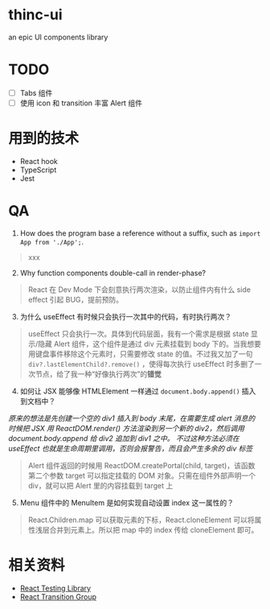 # thinc-ui
an epic UI components library

# TODO
- [ ] Tabs 组件
- [ ] 使用 icon 和 transition 丰富 Alert 组件

# 用到的技术
- React hook
- TypeScript
- Jest

# QA
1. How does the program base a reference without a suffix, such as `import App from './App';`.

> xxx

2. Why function components double-call in render-phase?

>  React 在 Dev Mode 下会刻意执行两次渲染，以防止组件内有什么 side effect 引起 BUG，提前预防。

3. 为什么 useEffect 有时候只会执行一次其中的代码，有时执行两次？

> useEffect 只会执行一次。具体到代码层面，我有一个需求是根据 state 显示/隐藏 Alert 组件，这个组件是通过 div 元素挂载到 body 下的。当我想要用键盘事件移除这个元素时，只需要修改 state 的值。不过我又加了一句 `div?.lastElementChild?.remove()` ，使得每次执行 useEffect 时多删了一次节点，给了我一种“好像执行两次”的**错觉**

4. 如何让 JSX 能够像 HTMLElement 一样通过 `document.body.append()` 插入到文档中？

*原来的想法是先创建一个空的 div1 插入到 body 末尾，在需要生成 alert 消息的时候把 JSX 用 ReactDOM.render() 方法渲染到另一个新的 div2，然后调用 document.body.append 给 div2 追加到 div1 之中。*
*不过这种方法必须在 useEffect 也就是生命周期里调用，否则会报警告，而且会产生多余的 div 标签*

> Alert 组件返回的时候用 ReactDOM.createPortal(child, target)，该函数第二个参数 target 可以指定挂载的 DOM 对象。只需在组件外部声明一个 div，就可以把 Alert 里的内容挂载到 target 上

5. Menu 组件中的 MenuItem 是如何实现自动设置 index 这一属性的？
> React.Children.map 可以获取元素的下标，React.cloneElement 可以将属性浅层合并到元素上。所以把 map 中的 index 传给 cloneElement 即可。

# 相关资料
- [React Testing Library](https://testing-library.com/docs/react-testing-library/intro)
- [React Transition Group](http://reactcommunity.org/react-transition-group/)